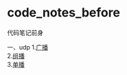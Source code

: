 # code_notes_before
代码笔记前身

一、udp
1.[广播](https://github.com/761605368/code_notes_before/blob/master/src/main/java/com/baidu/codenotes/upd/Broadcast.java)  
2.[组播](https://github.com/761605368/code_notes_before/blob/master/src/main/java/com/baidu/codenotes/upd/Multicast.java)  
3.[单播](https://github.com/761605368/code_notes_before/blob/master/src/main/java/com/baidu/codenotes/upd/Unicast.java)

